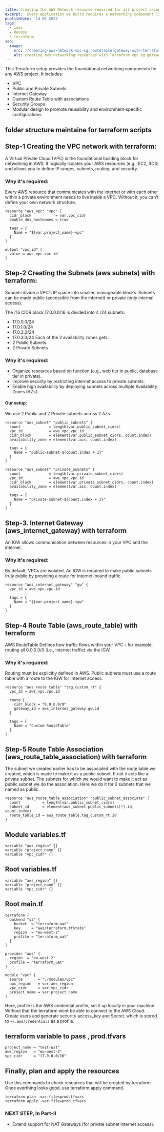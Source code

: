 ```yaml
---
title: Creating the AWS Network resource required for all project using Terraform Part-1
excerpt:  Every application we build requires a networking component like VPC in AWS which is the foundation for every project. Here we will learn how to create those with Terraform.
publishDate: '14 05 2025'
tags:
  - iaac
  - devops
  - terraform
seo:
  image:
    src: '/creating-aws-network-vpc-sg-routetable-gateway-with-terraform.png'
    alt: creating aws networking resources with Terraform vpc sg gateway routetable
---
```

This Terraform setup provides the foundational networking components for any AWS project. It includes:
- VPC
- Public and Private Subnets
- Internet Gateway
- Custom Route Table with associations
- Security Groups
- Modular design to promote reusability and environment-specific configurations

## folder structure maintaine for terraform scripts

## Step-1 Creating the VPC network with terraform:
A Virtual Private Cloud (VPC) is the foundational building block for networking in AWS. It logically isolates your AWS resources (e.g., EC2, RDS) and allows you to define IP ranges, subnets, routing, and security.

### Why it's required:
Every AWS resource that communicates with the internet or with each other within a private environment needs to live inside a VPC. Without it, you can’t define your own network structure.

```
resource "aws_vpc" "vpc" {
  cidr_block           = var.vpc_cidr
  enable_dns_hostnames = true

  tags = {
    Name = "${var.project_name}-vpc"
  }
}

output "vpc_id" {
  value = aws_vpc.vpc.id
}
```

## Step-2 Creating the Subnets (aws subnets) with terraform:
Subnets divide a VPC’s IP space into smaller, manageable blocks. Subnets can be made public (accessible from the internet) or private (only internal access).

The /16 CIDR block 17.0.0.0/16 is divided into 4 /24 subnets:
- 17.0.0.0/24
- 17.0.1.0/24
- 17.0.2.0/24
- 17.0.3.0/24
Each of the 2 availability zones gets:
- 2 Public Subnets
- 2 Private Subnets

### Why it's required:
- Organize resources based on function (e.g., web tier in public, database tier in private).
- Improve security by restricting internet access to private subnets.
- Enable high availability by deploying subnets across multiple Availability Zones (AZs).

#### Our setup:
We use 2 Public and 2 Private subnets across 2 AZs.

```
resource "aws_subnet" "public_subnets" {
  count             = length(var.public_subnet_cidrs)
  vpc_id            = aws_vpc.vpc.id
  cidr_block        = element(var.public_subnet_cidrs, count.index)
  availability_zone = element(var.azs, count.index)

  tags = {
    Name = "public-subnet-${count.index + 1}"
  }
}

resource "aws_subnet" "private_subnets" {
  count             = length(var.private_subnet_cidrs)
  vpc_id            = aws_vpc.vpc.id
  cidr_block        = element(var.private_subnet_cidrs, count.index)
  availability_zone = element(var.azs, count.index)

  tags = {
    Name = "private-subnet-${count.index + 1}"
  }
}
```



## Step-3. Internet Gateway (aws_internet_gateway) with terraform
An IGW allows communication between resources in your VPC and the internet.

### Why it's required:
By default, VPCs are isolated. An IGW is required to make public subnets truly public by providing a route for internet-bound traffic.

```
resource "aws_internet_gateway" "gw" {
  vpc_id = aws_vpc.vpc.id

  tags = {
    Name = "${var.project_name}-igw"
  }
}

```
## Step-4 Route Table (aws_route_table) with terraform

AWS RouteTable Defines how traffic flows within your VPC – for example, routing all 0.0.0.0/0 (i.e., internet traffic) via the IGW.

### Why it's required:
Routing must be explicitly defined in AWS. Public subnets must use a route table with a route to the IGW for internet access.

```
resource "aws_route_table" "tag_custom_rt" {
  vpc_id = aws_vpc.vpc.id

  route {
    cidr_block = "0.0.0.0/0"
    gateway_id = aws_internet_gateway.gw.id
  }

  tags = {
    Name = "Custom RouteTable"
  }
}
```
## Step-5 Route Table Association (aws_route_table_association) with terraform
The subnet we created earlier has to be associated with the route table we created, which is made to make it as a public subnet. If not it acts like a private subnet.
The subnets for which we would want to make it act as public subnet we do the association. Here we do it for 2 subnets that we named as public.

```
resource "aws_route_table_association" "public_subnet_associate" {
  count          = length(var.public_subnet_cidrs)
  subnet_id      = element(aws_subnet.public_subnets[*].id, count.index)
  route_table_id = aws_route_table.tag_custom_rt.id
}
```

## Module variables.tf 
```
variable "aws_region" {}
variable "project_name" {}
variable "vpc_cidr" {}
```
## Root variables.tf
```
variable "aws_region" {}
variable "project_name" {}
variable "vpc_cidr" {}
```
## Root main.tf
```
terraform {
  backend "s3" {
    bucket  = "terraform-uat"
    key     = "aws/terraform.tfstate"
    region  = "eu-west-2"
    profile = "terraform_uat"
  }
}

provider "aws" {
  region  = "eu-west-2"
  profile = "terraform_uat"
}

module "vpc" {
  source       = "./modules/vpc"
  aws_region   = var.aws_region
  vpc_cidr     = var.vpc_cidr
  project_name = var.project_name
}
```

Here, profile is the AWS credential profile, set it up locally in your machine. Without that the terraform wont be able to connect to the AWS Cloud. 
Create users and generate security access_key and Secret. which is stored to `~/.aws/credentials` as a profile. 

## terraform variable to pass , prod.tfvars
```
project_name = "test-uat"
aws_region   = "eu-west-2"
vpc_cidr     = "17.0.0.0/16"
```

## Finally, plan and apply the resources

Use this commands to check resources that will be created by terraform. Once everthing looks good, use terraform apply command.

```
terraform plan -var-file=prod.tfvars
terraform apply -var-file=prod.tfvars
```

### NEXT STEP, In Part-II 
- Extend support for NAT Gateways (for private subnet internet access).


